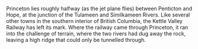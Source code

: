 Princeton lies roughly halfway (as the jet plane flies) between Penticton and Hope, at the junction of the Tulameen and Similkameen Rivers. Like several other towns in the southern interior of British Columbia, the Kettle Valley Railway has left its mark. Where the railway came through Princeton, it ran into the challenge of terrain, where the two rivers had dug away the rock, leaving a high ridge that could only be tunnelled through. 